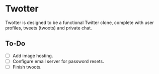 # Twotter
Twotter is designed to be a functional Twitter clone, complete with user profiles, tweets (twoots) and private chat.

## To-Do
- [ ] Add image hosting.
- [ ] Configure email server for password resets.
- [ ] Finish twoots.
